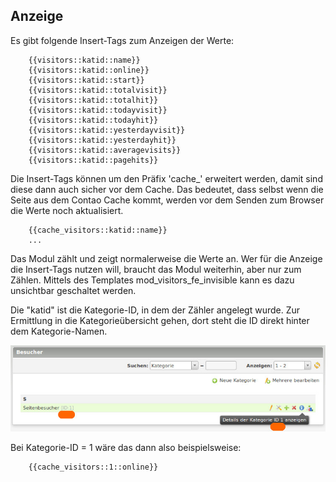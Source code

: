 ## Anzeige

Es gibt folgende Insert-Tags zum Anzeigen der Werte:
```
    {{visitors::katid::name}}
    {{visitors::katid::online}}
    {{visitors::katid::start}}
    {{visitors::katid::totalvisit}}
    {{visitors::katid::totalhit}}
    {{visitors::katid::todayvisit}}
    {{visitors::katid::todayhit}}
    {{visitors::katid::yesterdayvisit}}
    {{visitors::katid::yesterdayhit}}
    {{visitors::katid::averagevisits}}
    {{visitors::katid::pagehits}}
```
Die Insert-Tags können um den Präfix 'cache_' erweitert werden, damit sind diese 
dann auch  sicher vor dem Cache. Das bedeutet, dass selbst wenn die Seite aus 
dem Contao Cache kommt, werden vor dem Senden zum Browser die Werte noch aktualisiert.
```
    {{cache_visitors::katid::name}}
    ...
```
Das Modul zählt und zeigt normalerweise die Werte an. 
Wer für die Anzeige die Insert-Tags nutzen will, braucht das Modul weiterhin, 
aber nur zum Zählen. Mittels des Templates mod_visitors_fe_invisible kann es 
dazu unsichtbar geschaltet werden.

Die "katid" ist die Kategorie-ID, in dem der Zähler angelegt wurde. 
Zur Ermittlung in die Kategorieübersicht gehen, dort steht die ID direkt hinter 
dem Kategorie-Namen.

![Backend Kategorie ID](images/visitors_de_backend_kategorie_id.jpg)

Bei Kategorie-ID = 1 wäre das dann also beispielsweise:
```
    {{cache_visitors::1::online}}
```
